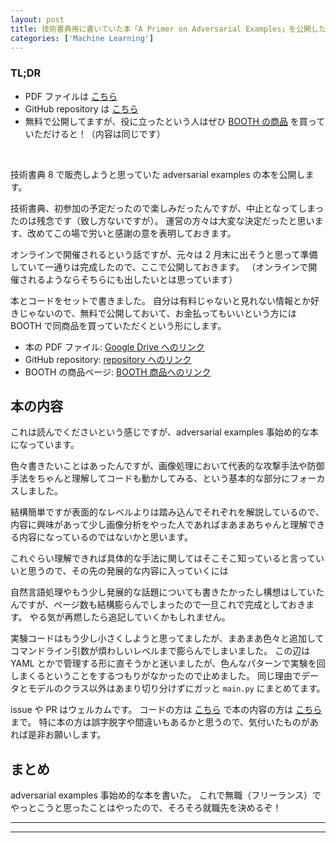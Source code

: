 ```yaml
---
layout: post
title: 技術書典用に書いていた本「A Primer on Adversarial Examples」を公開した
categories: ['Machine Learning']
---
```



### TL;DR
- PDF ファイルは [こちら](https://drive.google.com/file/d/159RzggX_4BwR9u7XMGrdqPuwaMiD80ic/view)
- GitHub repository は [こちら](https://github.com/yoheikikuta/a-primer-on-adversarial-examples)
- 無料で公開してますが、役に立ったという人はぜひ [BOOTH の商品](https://yohei-kikuta.booth.pm/items/1867263) を買っていただけると！（内容は同じです）
<br>

技術書典 8 で販売しようと思っていた adversarial examples の本を公開します。

技術書典、初参加の予定だったので楽しみだったんですが、中止となってしまったのは残念です（致し方ないですが）。
運営の方々は大変な決定だったと思います、改めてこの場で労いと感謝の意を表明しておきます。

オンラインで開催されるという話ですが、元々は 2 月末に出そうと思って準備していて一通りは完成したので、ここで公開しておきます。
（オンラインで開催されるようならそちらにも出したいとは思っています）

本とコードをセットで書きました。
自分は有料じゃないと見れない情報とか好きじゃないので、無料で公開しておいて、お金払ってもいいという方には BOOTH で同商品を買っていただくという形にします。

- 本の PDF ファイル: [Google Drive へのリンク](https://drive.google.com/file/d/159RzggX_4BwR9u7XMGrdqPuwaMiD80ic/view)
- GitHub repository: [repository へのリンク](https://github.com/yoheikikuta/a-primer-on-adversarial-examples)
- BOOTH の商品ページ: [BOOTH 商品へのリンク](https://yohei-kikuta.booth.pm/items/1867263)


## 本の内容
これは読んでくださいという感じですが、adversarial examples 事始め的な本になっています。

色々書きたいことはあったんですが、画像処理において代表的な攻撃手法や防御手法をちゃんと理解してコードも動かしてみる、という基本的な部分にフォーカスしました。

結構簡単ですが表面的なレベルよりは踏み込んでそれぞれを解説しているので、内容に興味があって少し画像分析をやった人であればまあまあちゃんと理解できる内容になっているのではないかと思います。

これぐらい理解できれば具体的な手法に関してはそこそこ知っていると言っていいと思うので、その先の発展的な内容に入っていくには

自然言語処理やもう少し発展的な話題についても書きたかったし構想はしていたんですが、ページ数も結構膨らんでしまったので一旦これで完成としておきます。
やる気が再燃したら追記していくかもしれません。

実験コードはもう少し小さくしようと思ってましたが、まあまあ色々と追加してコマンドライン引数が煩わしいレベルまで膨らんでしまいました。
この辺は YAML とかで管理する形に直そうかと迷いましたが、色んなパターンで実験を回しまくるということをするつもりがなかったので止めました。
同じ理由でデータとモデルのクラス以外はあまり切り分けずにガッと `main.py` にまとめてます。

issue や PR はウェルカムです。
コードの方は [こちら](https://github.com/yoheikikuta/a-primer-on-adversarial-examples) で本の内容の方は [こちら](https://github.com/yoheikikuta/a-primer-on-adversarial-examples-tex) まで。
特に本の方は誤字脱字や間違いもあるかと思うので、気付いたものがあれば是非お願いします。


## まとめ
adversarial examples 事始め的な本を書いた。
これで無職（フリーランス）でやっとこうと思ったことはやったので、そろそろ就職先を決めるぞ！

---
---
<br>
